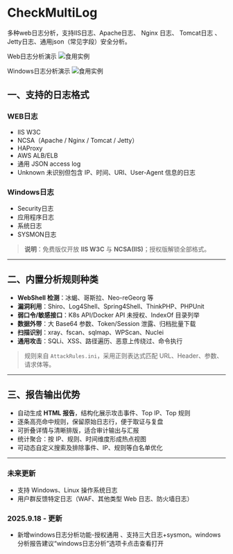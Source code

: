 # CheckMultiLog
多种web日志分析，支持IIS日志、Apache日志、 Nginx 日志、 Tomcat日志 、Jetty日志、通用json（常见字段）安全分析。

Web日志分析演示
![食用实例](/demo.gif)

Windows日志分析演示
![食用实例](/demo2.gif)

## 一、支持的日志格式

### WEB日志
- IIS W3C
- NCSA（Apache / Nginx / Tomcat / Jetty）
- HAProxy
- AWS ALB/ELB
- 通用 JSON access log
- Unknown 未识别但包含 IP、时间、URI、User-Agent 信息的日志

### Windows日志
- Security日志
- 应用程序日志
- 系统日志
- SYSMON日志

> **说明**：免费版仅开放 **IIS W3C** 与 **NCSA(IIS)**；授权版解锁全部格式。

---

## 二、内置分析规则种类
- **WebShell 检测**：冰蝎、哥斯拉、Neo-reGeorg 等
- **漏洞利用**：Shiro、Log4Shell、Spring4Shell、ThinkPHP、PHPUnit
- **弱口令/敏感接口**：K8s API/Docker API 未授权、IndexOf 目录列举
- **数据外带**：大 Base64 参数、Token/Session 泄露、归档批量下载
- **扫描识别**：xray、fscan、sqlmap、WPScan、Nuclei
- **通用攻击**：SQLi、XSS、路径遍历、恶意上传绕过、命令执行

> 规则来自 `AttackRules.ini`，采用正则表达式匹配 URL、Header、参数、请求体等。

---

## 三、报告输出优势
- 自动生成 **HTML 报告**，结构化展示攻击事件、Top IP、Top 规则
- 逐条高亮命中规则，保留原始日志行，便于取证与复盘
- 可折叠详情与清晰排版，适合审计输出与汇报
- 统计聚合：按 IP、规则、时间维度形成热点视图
- 可动态自定义搜索及排除事件、IP、规则等白名单优化


---

### 未来更新
- 支持 Windows、Linux 操作系统日志  
- 用户群反馈特定日志（WAF、其他类型 Web 日志、防火墙日志）

### 2025.9.18 - 更新
- 新增windows日志分析功能-授权通用 、支持三大日志+sysmon。windows分析报告建议“windows日志分析”选项卡点击查看打开

